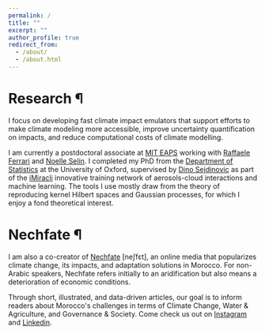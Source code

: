 ```yaml
---
permalink: /
title: ""
excerpt: ""
author_profile: true
redirect_from:
  - /about/
  - /about.html
---
```


# Research ¶

I focus on developing fast climate impact emulators that support efforts to make climate modeling more accessible, improve uncertainty quantification on impacts, and reduce computational costs of climate modelling.

I am currently a postdoctoral associate at [MIT EAPS](https://eaps.mit.edu/) working with [Raffaele Ferrari](http://ferrari.mit.edu/) and [Noelle Selin](https://www.selingroup.org/noelle-eckley-selin). I completed my PhD from the [Department of Statistics](https://www.stats.ox.ac.uk/) at the University of Oxford, supervised by [Dino Sejdinovic](https://sejdino.github.io/) as part of the [iMiracli](https://imiracli.web.ox.ac.uk/) innovative training network of aerosols-cloud interactions and machine learning. The tools I use mostly draw from the theory of reproducing kernel Hilbert spaces and Gaussian processes, for which I enjoy a fond theoretical interest.




# Nechfate ¶

I am also a co-creator of [Nechfate](https://nechfate.ma/) [neʃfɛt], an online media that popularizes climate change, its impacts, and adaptation solutions in Morocco. For non-Arabic speakers, Nechfate refers initially to an aridification but also means a deterioration of economic conditions.


Through short, illustrated, and data-driven articles, our goal is to inform readers about Morocco's challenges in terms of Climate Change, Water & Agriculture, and Governance & Societ️y. Come check us out on [Instagram](https://www.instagram.com/nechfate/) and [Linkedin](https://www.linkedin.com/company/91686859/).
